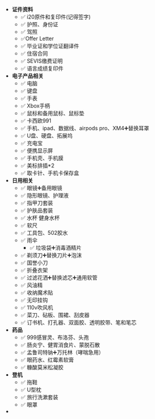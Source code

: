 - **证件资料**
	- ✅ i20原件和复印件(记得签字)
	- ✅ 护照、身份证
	- ✅ 驾照
	- ✅Offer Letter
	- ✅ 毕业证和学位证翻译件
	- ✅ 住宿合同
	- ✅ SEVIS缴费证明
	- ✅ 语言成绩复印件
- **电子产品相关**
	- ✅ 电脑
	- ✅ 键盘
	- ✅ 手表
	- ✅ Xbox手柄
	- ✅ 鼠标和备用鼠标、鼠标垫
	- ✅ 卡西欧991
	- ✅ 手机、ipad、数据线、airpods pro、XM4➕替换耳罩
	- ✅ U盘、硬盘、拓展坞
	- ✅ 充电宝
	- ✅ 便携显示屏
	- ✅ 手机壳、手机膜
	- ✅ 美标排插*2
	- ✅ 取卡针、手机卡保存盒
- **日用相关**
	- ✅ 眼镜➕备用眼镜
	- ✅ 隐形眼镜、护理液
	- ✅ 指甲刀套装
	- ✅ 护肤品套装
	- ✅ 水杯 健身水杯
	- ✅ 软尺
	- ✅ 工具包、502胶水
	- ✅ 雨伞
		- ✅ 垃圾袋➕消毒酒精片
	- ✅ 剃须刀➕替换刀片➕泡沫
	- ✅ 国誉小刀
	- ✅ 折叠衣架
	- ✅ 过滤花洒➕替换滤芯➕通用软管
	- ✅ 风油精
	- ✅ 收纳魔术贴
	- ✅ 无印挂钩
	- ✅ 110v吹风机
	- ✅ 菜刀、砧板、围裙、刮皮器
	- ✅ 订书机、打孔器、双面胶、透明胶带、笔和笔芯
- **药品**
	- ✅ 999感冒灵、布洛芬、头孢
	- ✅ 肠炎宁、健胃消食片、蒙脱石散
	- ✅ 孟鲁司特钠➕万托林（哮喘急用）
	- ✅ 眼药水、红霉素软膏
	- ✅ 糠酸莫米松凝胶
- **登机**
	- ✅ 拖鞋
	- ✅ U型枕
	- ✅ 旅行洗漱套装
	- ✅ 眼罩
-